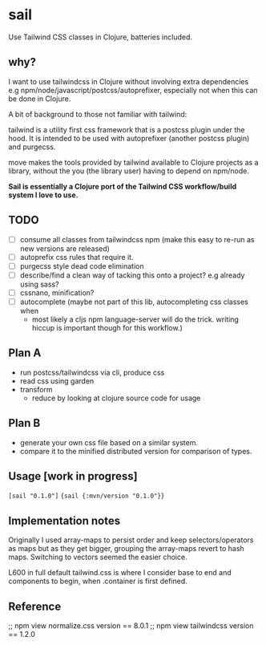 # sail

Use Tailwind CSS classes in Clojure, batteries included.

## why?

I want to use tailwindcss in Clojure without involving extra dependencies e.g
npm/node/javascript/postcss/autoprefixer, especially not when this can be done
in Clojure.

A bit of background to those not familiar with tailwind:  

tailwind is a utility first css framework that is a postcss plugin under the
hood. It is intended to be used with autoprefixer (another postcss plugin) and
purgecss.

move makes the tools provided by tailwind available to Clojure projects as a
library, without the you (the library user) having to depend on npm/node. 

**Sail is essentially a Clojure port of the Tailwind CSS workflow/build system
I love to use.**

## TODO

- [ ] consume all classes from tailwindcss npm (make this easy to re-run as new
  versions are released)
- [ ] autoprefix css rules that require it.
- [ ] purgecss style dead code elimination
- [ ] describe/find a clean way of tacking this onto a project? e.g already
  using sass?
- [ ] cssnano, minification?
- [ ] autocomplete (maybe not part of this lib, autocompleting css classes when
  - most likely a cljs npm language-server will do the trick.
  writing hiccup is important though for this workflow.)

## Plan A

- run postcss/tailwindcss via cli, produce css
- read css using garden
- transform
  - reduce by looking at clojure source code for usage

## Plan B

- generate your own css file based on a similar system.
- compare it to the minified distributed version for comparison of types.

## Usage [work in progress]

`[sail "0.1.0"]`
`{sail {:mvn/version "0.1.0"}}`

## Implementation notes

Originally I used array-maps to persist order and keep selectors/operators as
maps but as they get bigger, grouping the array-maps revert to hash maps.
Switching to vectors seemed the easier choice.

L600 in full default tailwind.css is where I consider base to end and
components to begin, when .container is first defined.

## Reference

;; npm view normalize.css version == 8.0.1
;; npm view tailwindcss version == 1.2.0
